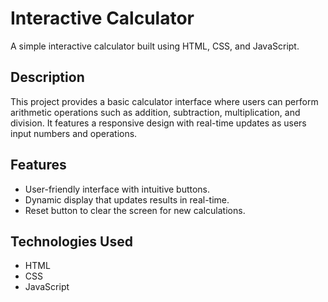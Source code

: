 # Interactive Calculator

A simple interactive calculator built using HTML, CSS, and JavaScript.

## Description

This project provides a basic calculator interface where users can perform arithmetic operations such as addition, subtraction, multiplication, and division. It features a responsive design with real-time updates as users input numbers and operations.

## Features

- User-friendly interface with intuitive buttons.
- Dynamic display that updates results in real-time.
- Reset button to clear the screen for new calculations.

## Technologies Used

- HTML
- CSS
- JavaScript
